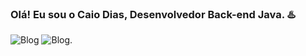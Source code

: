 ### Olá! Eu sou o Caio Dias, Desenvolvedor Back-end Java. ♨️
![Blog](https://img.shields.io/badge/Telegram-2CA5E0?style=for-the-badge&logo=telegram&logoColor=white)
![Blog](https://img.shields.io/badge/Instagram-E4405F?style=for-the-badge&logo=instagram&logoColor=white).
